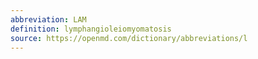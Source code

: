 ```yaml
---
abbreviation: LAM
definition: lymphangioleiomyomatosis
source: https://openmd.com/dictionary/abbreviations/l
---
```

